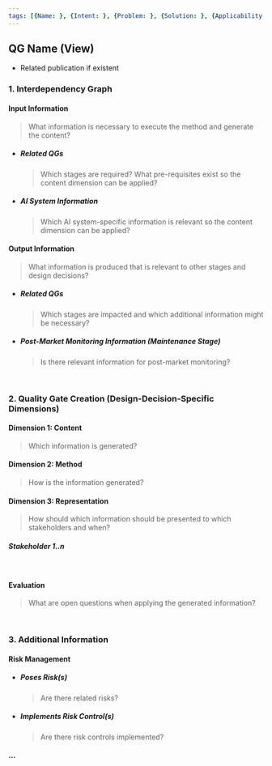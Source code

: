 ```yaml
---
tags: [{Name: }, {Intent: }, {Problem: }, {Solution: }, {Applicability: }, {Consequences: }, {Usage Example: }]
---
```


## QG Name (View) 

- Related publication if existent

### 1. Interdependency Graph

#### Input Information
> What information is necessary to execute the method and generate the content?

- ##### Related QGs
    > Which stages are required? What pre-requisites exist so the content dimension can be applied?

- ##### AI System Information
    > Which AI system-specific information is relevant so the content dimension can be applied?

#### Output Information 
> What information is produced that is relevant to other stages and design decisions?

- ##### Related QGs
    > Which stages are impacted and which additional information might be necessary?

- ##### Post-Market Monitoring Information (Maintenance Stage)
    > Is there relevant information for post-market monitoring?

<br>

### 2. Quality Gate Creation (Design-Decision-Specific Dimensions)

#### Dimension 1: Content
> Which information is generated?

#### Dimension 2: Method
> How is the information generated? 

#### Dimension 3: Representation
> How should which information should be presented to which stakeholders and when?

##### Stakeholder 1..n

<br>

#### Evaluation
> What are open questions when applying the generated information?

<br>

### 3. Additional Information

#### Risk Management

- ##### Poses Risk(s)
    > Are there related risks?

- ##### Implements Risk Control(s)
    > Are there risk controls implemented?

#### ...
